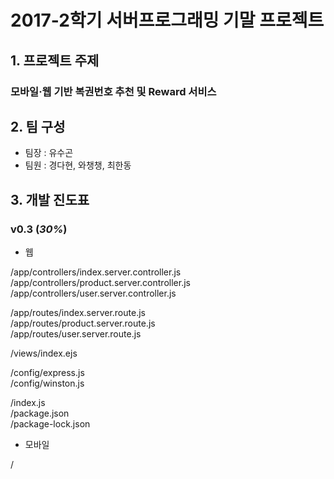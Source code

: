 # 2017-2학기 서버프로그래밍 기말 프로젝트

## 1\. 프로젝트 주제

### 모바일·웹 기반 복권번호 추천 및 Reward 서비스

## 2\. 팀 구성

- 팀장 : 유수곤
- 팀원 : 경다현, 와챙챙, 최한동

## 3\. 개발 진도표

### v0.3 (_30%_)

- 웹

/app/controllers/index.server.controller.js <br>
/app/controllers/product.server.controller.js <br>
/app/controllers/user.server.controller.js <br>

/app/routes/index.server.route.js <br>
/app/routes/product.server.route.js <br>
/app/routes/user.server.route.js <br>

/views/index.ejs <br>

/config/express.js <br>
/config/winston.js <br>

/index.js <br>
/package.json <br>
/package-lock.json <br>

- 모바일

/
